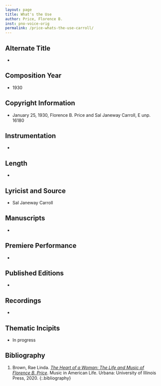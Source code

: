 ```yaml
---
layout: page
title: What's the Use
author: Price, Florence B.
inst: pno-voice-orig
permalink: /price-whats-the-use-carroll/
---
```


## Alternate Title
- 

## Composition Year
- 1930

## Copyright Information
- January 25, 1930, Florence B. Price and Sal Janeway Carroll, E unp. 16180

## Instrumentation
- 

## Length
- 

## Lyricist and Source
- Sal Janeway Carroll

## Manuscripts
-

## Premiere Performance
- 

## Published Editions
- 

## Recordings
- 

## Thematic Incipits
- In progress

## Bibliography
1. Brown, Rae Linda. <a href="https://www.worldcat.org/title/1122800180" target="_blank">*The Heart of a Woman: The Life and Music of Florence B. Price*</a>. Music in American Life. Urbana: University of Illinois Press, 2020.
{:.bibliography}